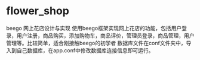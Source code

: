 # flower_shop
beego 网上花店设计与实现 
    使用beego框架实现网上花店的功能，包括用户登录，用户注册，商品购买，添加购物车，商品评价，管理员登录，商品管理，用户管理等。比较简单，适合刚接触beego的初学者
    数据库文件在conf文件夹中，导入到自己数据库，在app.conf中修改数据库连接信息即可运行。


